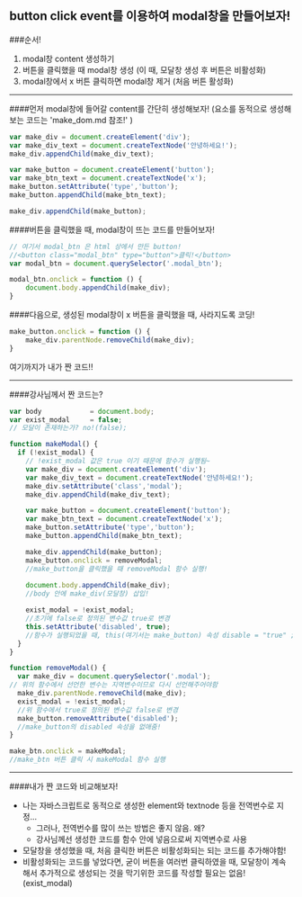 ## button click event를 이용하여 modal창을 만들어보자!

###순서!
1. modal창 content 생성하기
2. 버튼을 클릭했을 때 modal창 생성 (이 때, 모달창 생성 후 버튼은 비활성화)
3. modal창에서 x 버튼 클릭하면 modal창 제거 (처음 버튼 활성화)

-------

####먼저 modal창에 들어갈 content를 간단히 생성해보자!
(요소를 동적으로 생성해보는 코드는 'make_dom.md 참조!' )
```js
var make_div = document.createElement('div');
var make_div_text = document.createTextNode('안녕하세요!');
make_div.appendChild(make_div_text);

var make_button = document.createElement('button');
var make_btn_text = document.createTextNode('x');
make_button.setAttribute('type','button');
make_button.appendChild(make_btn_text);

make_div.appendChild(make_button);
```

####버튼을 클릭했을 때, modal창이 뜨는 코드를 만들어보자!
```js
// 여기서 modal_btn 은 html 상에서 만든 button!
//<button class="modal_btn" type="button">클릭!</button>
var modal_btn = document.querySelector('.modal_btn'); 

modal_btn.onclick = function () {
    document.body.appendChild(make_div);
}
```

####다음으로, 생성된 modal창이 x 버튼을 클릭했을 때, 사라지도록 코딩!
```js
make_button.onclick = function () {
    make_div.parentNode.removeChild(make_div);
}
```

여기까지가 내가 짠 코드!! 

---------

####강사님께서 짠 코드는?


```js
var body            = document.body;
var exist_modal     = false;
// 모달이 존재하는가? no!(false);

function makeModal() {
  if (!exist_modal) {
    // !exist_modal 값은 true 이기 때문에 함수가 실행됨~
    var make_div = document.createElement('div');
    var make_div_text = document.createTextNode('안녕하세요!');
    make_div.setAttribute('class','modal');
    make_div.appendChild(make_div_text);

    var make_button = document.createElement('button');
    var make_btn_text = document.createTextNode('x');
    make_button.setAttribute('type','button');
    make_button.appendChild(make_btn_text);

    make_div.appendChild(make_button);
    make_button.onclick = removeModal;
    //make_button을 클릭했을 때 removeModal 함수 실행!
    
    document.body.appendChild(make_div);
    //body 안에 make_div(모달창) 삽입!

    exist_modal = !exist_modal;
    //초기에 false로 정의된 변수값 true로 변경
    this.setAttribute('disabled', true);
    //함수가 실행되었을 때, this(여기서는 make_button) 속성 disable = "true" ;
  }
}

function removeModal() {
  var make_div = document.querySelector('.modal');
// 위의 함수에서 선언한 변수는 지역변수이므로 다시 선언해주어야함
  make_div.parentNode.removeChild(make_div);
  exist_modal = !exist_modal;
  //위 함수에서 true로 정의된 변수값 false로 변경
  make_button.removeAttribute('disabled');
  //make_button의 disabled 속성을 없애줌! 
}

make_btn.onclick = makeModal;
//make_btn 버튼 클릭 시 makeModal 함수 실행 

```


------

####내가 짠 코드와 비교해보자!
 - 나는 자바스크립트로 동적으로 생성한 element와 textnode 등을 전역번수로 지정...   
    * 그러나, 전역번수를 많이 쓰는 방법은 좋지 않음. 왜?  
    * 강사님께선 생성한 코드를 함수 안에 넣음으로써 지역변수로 사용 
 - 모달창을 생성했을 때, 처음 클릭한 버튼은 비활성화되는 되는 코드를 추가해야함!
 - 비활성화되는 코드를 넣었다면, 굳이 버튼을 여러번 클릭하였을 때, 모달창이 계속해서 추가적으로 생성되는 것을 막기위한 코드를 작성할 필요는 없음! (exist_modal)
 
